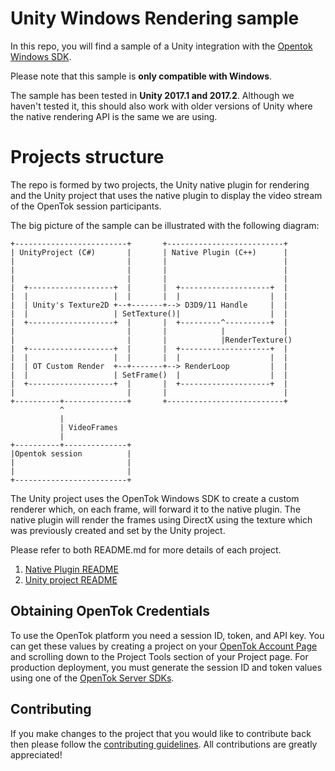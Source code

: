 
Unity Windows Rendering sample
=====================================

In this repo, you will find a sample of a Unity integration with the [Opentok Windows SDK](https://tokbox.com/developer/sdks/windows/).

Please note that this sample is **only compatible with Windows**.

The sample has been tested in **Unity 2017.1 and 2017.2**. Although we haven't tested it, this should also work with older versions of Unity where the native rendering API is the same we are using.

Projects structure
=====================================

The repo is formed by two projects, the Unity native plugin for rendering and the Unity project that uses the native plugin to display the video stream of the OpenTok session participants.

The big picture of the sample can be illustrated with the following diagram:

```
+-------------------------+       +--------------------------+
| UnityProject (C#)       |       | Native Plugin (C++)      |
|                         |       |                          |
|                         |       |                          |
|                         |       |                          |
|  +-------------------+  |       |  +--------------------+  |
|  |                   |  |       |  |                    |  |
|  | Unity's Texture2D +--+-------+--> D3D9/11 Handle     |  |
|  |                   | SetTexture()|                    |  |
|  +-------------------+  |       |  +---------^----------+  |
|                         |       |            |             |
|                         |       |            |RenderTexture()
|  +-------------------+  |       |  +--------------------+  |
|  |                   |  |       |  |                    |  |
|  | OT Custom Render  +--+-------+--> RenderLoop         |  |
|  |                   | SetFrame()  |                    |  |
|  +-------------------+  |       |  +--------------------+  |
|                         |       |                          |
+----------+--------------+       +--------------------------+
           ^
           |
           | VideoFrames
           |
+----------+--------------+
|Opentok session          |
|                         |
|                         |
+-------------------------+
```

The Unity project uses the OpenTok Windows SDK to create a custom renderer which, on each frame, will forward it to the native plugin.
The native plugin will render the frames using DirectX using the texture which was previously created and set by the Unity project.

Please refer to both README.md for more details of each project.
1. [Native Plugin README](NativePlugin/RenderPlugin/README.md)
2. [Unity project README](UnityProject/OpenTok/README.md)

## Obtaining OpenTok Credentials

To use the OpenTok platform you need a session ID, token, and API key.
You can get these values by creating a project on your [OpenTok Account
Page](https://tokbox.com/account/) and scrolling down to the Project Tools
section of your Project page. For production deployment, you must generate the
session ID and token values using one of the [OpenTok Server
SDKs](https://tokbox.com/developer/sdks/server/).

## Contributing

If you make changes to the project that you would like to contribute back
then please follow the [contributing guidelines](CONTRIBUTING.md).
All contributions are greatly appreciated!
